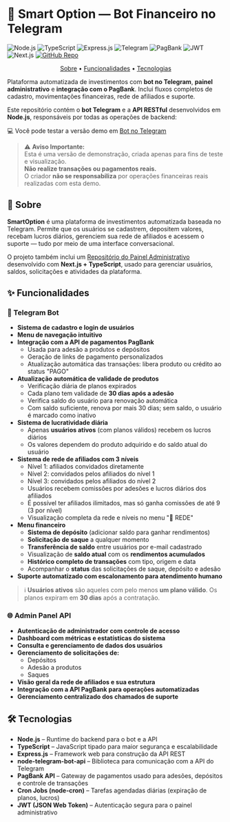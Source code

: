 # 🤖 Smart Option — Bot Financeiro no Telegram

![Node.js](https://img.shields.io/badge/Node.js-18.x-green?style=for-the-badge&logo=node.js&logoColor=white) ![TypeScript](https://img.shields.io/badge/TypeScript-%23007ACC.svg?style=for-the-badge&logo=typescript&logoColor=white) ![Express.js](https://img.shields.io/badge/Express.js-%23404d59.svg?style=for-the-badge&logo=express&logoColor=white) ![Telegram](https://img.shields.io/badge/Telegram-Bot-2CA5E0?style=for-the-badge&logo=telegram&logoColor=white) ![PagBank](https://img.shields.io/badge/PagBank-API-32B768?style=for-the-badge&logo=pagseguro&logoColor=white) ![JWT](https://img.shields.io/badge/JWT-Auth-%2300A7E1?style=for-the-badge&logo=jsonwebtokens&logoColor=white) ![Next.js](https://img.shields.io/badge/Next.js-Admin%20Panel-%23000000?style=for-the-badge&logo=next.js&logoColor=white) [![GitHub Repo](https://img.shields.io/badge/GitHub-Repository%20Link-181717?style=for-the-badge&logo=github)](https://github.com/issagomesdev/smart-option) 

<p align="center">
  <a href="#about">Sobre</a> •
  <a href="#features">Funcionalidades</a> •
  <a href="#technologies">Tecnologias</a> 
</p>

Plataforma automatizada de investimentos com **bot no Telegram**, **painel administrativo** e **integração com o PagBank**. Inclui fluxos completos de cadastro, movimentações financeiras, rede de afiliados e suporte.

Este repositório contém o **bot Telegram** e a **API RESTful** desenvolvidos em **Node.js**, responsáveis por todas as operações de backend:

💻 Você pode testar a versão demo em [Bot no Telegram](https://web.telegram.org/k/#@smartoptionea_bot)

> ⚠️ **Aviso Importante:**  
> Esta é uma versão de demonstração, criada apenas para fins de teste e visualização.  
> **Não realize transações ou pagamentos reais.**  
> O criador **não se responsabiliza** por operações financeiras reais realizadas com esta demo.

<h2 id="about"> 📌 Sobre</h2>

**SmartOption** é uma plataforma de investimentos automatizada baseada no Telegram. Permite que os usuários se cadastrem, depositem valores, recebam lucros diários, gerenciem sua rede de afiliados e acessem o suporte — tudo por meio de uma interface conversacional.

O projeto também inclui um [Repositório do Painel Administrativo](https://github.com/issagomesdev/smart-option-admin) desenvolvido com **Next.js + TypeScript**, usado para gerenciar usuários, saldos, solicitações e atividades da plataforma.

<h2 id="features">✨ Funcionalidades</h2>

### 🤖 Telegram Bot
- **Sistema de cadastro e login de usuários**
- **Menu de navegação intuitivo**
- **Integração com a API de pagamentos PagBank**  
  - Usada para adesão a produtos e depósitos  
  - Geração de links de pagamento personalizados  
  - Atualização automática das transações: libera produto ou crédito ao status "PAGO"  
- **Atualização automática de validade de produtos**  
  - Verificação diária de planos expirados  
  - Cada plano tem validade de **30 dias após a adesão**  
  - Verifica saldo do usuário para renovação automática  
  - Com saldo suficiente, renova por mais 30 dias; sem saldo, o usuário é marcado como inativo  
- **Sistema de lucratividade diária**  
  - Apenas **usuários ativos** (com planos válidos) recebem os lucros diários  
  - Os valores dependem do produto adquirido e do saldo atual do usuário  
- **Sistema de rede de afiliados com 3 níveis**  
  - Nível 1: afiliados convidados diretamente  
  - Nível 2: convidados pelos afiliados do nível 1  
  - Nível 3: convidados pelos afiliados do nível 2  
  - Usuários recebem comissões por adesões e lucros diários dos afiliados  
  - É possível ter afiliados ilimitados, mas só ganha comissões de até 9 (3 por nível)  
  - Visualização completa da rede e níveis no menu "🚻 REDE"  
- **Menu financeiro**  
  - **Sistema de depósito** (adicionar saldo para ganhar rendimentos)  
  - **Solicitação de saque** a qualquer momento  
  - **Transferência de saldo** entre usuários por e-mail cadastrado  
  - Visualização de **saldo atual** com os **rendimentos acumulados**  
  - **Histórico completo de transações** com tipo, origem e data  
  - Acompanhar o **status** das solicitações de saque, depósito e adesão  
- **Suporte automatizado com escalonamento para atendimento humano**

> ℹ️ **Usuários ativos** são aqueles com pelo menos **um plano válido**. Os planos expiram em **30 dias** após a contratação.

### 🌐 Admin Panel API

- **Autenticação de administrador com controle de acesso**
- **Dashboard com métricas e estatísticas do sistema**
- **Consulta e gerenciamento de dados dos usuários**
- **Gerenciamento de solicitações de:**
  - Depósitos  
  - Adesão a produtos  
  - Saques  
- **Visão geral da rede de afiliados e sua estrutura**
- **Integração com a API PagBank para operações automatizadas**
- **Gerenciamento centralizado dos chamados de suporte**

<h2 id="technologies">🛠️ Tecnologias</h2>

- **Node.js** – Runtime do backend para o bot e a API
- **TypeScript** – JavaScript tipado para maior segurança e escalabilidade
- **Express.js** – Framework web para construção da API REST
- **node-telegram-bot-api** – Biblioteca para comunicação com a API do Telegram
- **PagBank API** – Gateway de pagamentos usado para adesões, depósitos e controle de transações
- **Cron Jobs (node-cron)** – Tarefas agendadas diárias (expiração de planos, lucros)
- **JWT (JSON Web Token)** – Autenticação segura para o painel administrativo
